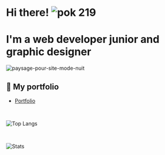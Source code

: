 # Hi there! ![pok 219](https://user-images.githubusercontent.com/71553460/124597570-f183b000-de63-11eb-9596-42455ea78a8c.gif)

# I'm a web developer junior and graphic designer

![paysage-pour-site-mode-nuit](https://user-images.githubusercontent.com/71553460/124590404-62729a00-de5b-11eb-9f9a-2bed77d0abdb.png)


## 💼 My portfolio
* [Portfolio](https://magaligarot.github.io/Portfolio/)

<br>

![Top Langs](https://github-readme-stats.vercel.app/api/top-langs/?username=magaliGarot&layout=compact&theme=cobalt) 

<br>

![Stats](https://github-readme-stats.vercel.app/api?username=magaliGarot&show_icons=true&theme=cobalt)


